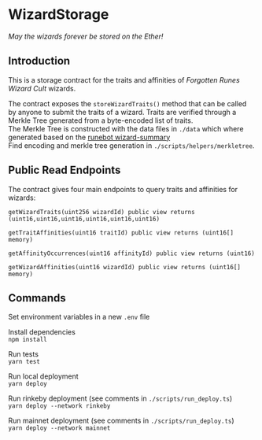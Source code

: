# WizardStorage

_May the wizards forever be stored on the Ether!_

## Introduction

This is a storage contract for the traits and affinities of _Forgotten Runes Wizard Cult_ wizards.

The contract exposes the `storeWizardTraits()` method that can be called by anyone to submit the traits of a wizard. Traits are verified through a Merkle Tree generated from a byte-encoded list of traits.  
The Merkle Tree is constructed with the data files in `./data` which where generated based on the [runebot wizard-summary](https://github.com/ajcrowe/runebot/blob/master/src/wizard-summary.json)  
Find encoding and merkle tree generation in `./scripts/helpers/merkletree`.

## Public Read Endpoints

The contract gives four main endpoints to query traits and affinities for wizards:

`getWizardTraits(uint256 wizardId) public view returns (uint16,uint16,uint16,uint16,uint16,uint16)`

`getTraitAffinities(uint16 traitId) public view returns (uint16[] memory)`

`getAffinityOccurrences(uint16 affinityId) public view returns (uint16)`

`getWizardAffinities(uint16 wizardId) public view returns (uint16[] memory)`

## Commands

Set environment variables in a new `.env` file

Install dependencies  
`npm install`

Run tests  
`yarn test`

Run local deployment  
`yarn deploy`

Run rinkeby deployment (see comments in `./scripts/run_deploy.ts`)  
`yarn deploy --network rinkeby`

Run mainnet deployment (see comments in `./scripts/run_deploy.ts`)  
`yarn deploy --network mainnet`
